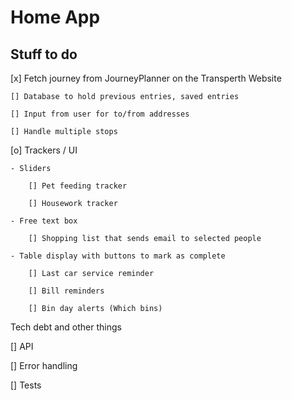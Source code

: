 # Home App

## Stuff to do
[x] Fetch journey from JourneyPlanner on the Transperth Website

    [] Database to hold previous entries, saved entries

    [] Input from user for to/from addresses

    [] Handle multiple stops


[o] Trackers / UI

    - Sliders

        [] Pet feeding tracker

        [] Housework tracker

    - Free text box

        [] Shopping list that sends email to selected people

    - Table display with buttons to mark as complete

        [] Last car service reminder

        [] Bill reminders

        [] Bin day alerts (Which bins)

Tech debt and other things

[] API

[] Error handling

[] Tests
